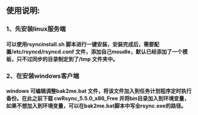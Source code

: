 ## 使用说明:
### 1、先安装linux服务端
#### 可以使用rsyncinstall.sh 脚本进行一键安装，安装完成后，需要配置/etc/rsyncd/rsyncd.conf 文件，添加自己moudle，默认已经添加了一个模板，只不过同步的目录制定到了/tmp 文件夹中。
### 2、在安装windows客户端
#### windows 可编辑调整bak2me.bat 文件，将该文件加入到任务计划程序定时执行备份。在此之前下载 cwRsync_5.5.0_x86_Free 并将bin目录加入到环境变量，如果不想加入到环境变量，可以在bak2me.bat脚本中写全rsync.exe的路径。

